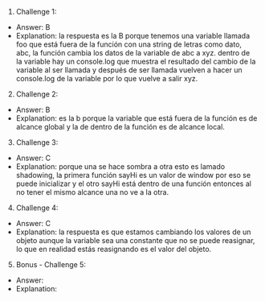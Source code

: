 1. Challenge 1:
  - Answer:  B
  - Explanation: la respuesta es la B porque tenemos una variable llamada foo que está fuera de la función con una string de letras como dato, abc, la función cambia los datos de la variable de abc a xyz. dentro de la variable hay un console.log que muestra el resultado del cambio de la variable al ser llamada y después de ser llamada vuelven a hacer un console.log de la variable por lo que vuelve a salir xyz.


2. Challenge 2:
  - Answer: B
  - Explanation: es la b porque la variable que está fuera de la función es de alcance global
  y la de dentro de la función es de alcance local.


3. Challenge 3:
  - Answer: C
  - Explanation: porque una se hace sombra a otra esto es lamado shadowing, la primera función sayHi es un valor de window por eso se puede inicializar y el otro sayHi está dentro de una función entonces al no tener el mismo alcance una no ve a la otra. 


4. Challenge 4:
  - Answer: C 
  - Explanation: la respuesta es que estamos cambiando los valores de un objeto aunque la variable sea una constante que no se puede reasignar, lo que en realidad estás reasignando es el valor del objeto. 


5. Bonus - Challenge 5:
  - Answer:
  - Explanation:
